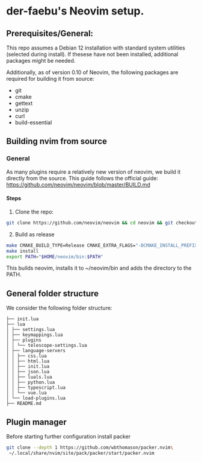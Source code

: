 # der-faebu's Neovim setup.
## Prerequisites/General:
This repo assumes a Debian 12 installation with standard system utilities (selected during install). If thesese have not been installed, additional packages might be needed.

Additionally, as of version 0.10 of Neovim, the following packages are required for building it from source:
- git
- cmake
- gettext
- unzip
- curl
- build-essential

## Building nvim from source
### General
As many plugins require a relatively new version of neovim, we build it directly from the source.
This guide follows the official guide: https://github.com/neovim/neovim/blob/master/BUILD.md

#### Steps
1. Clone the repo: 
```bash
git clone https://github.com/neovim/neovim && cd neovim && git checkout release-0.10
```
2. Build as release
```bash
make CMAKE_BUILD_TYPE=Release CMAKE_EXTRA_FLAGS="-DCMAKE_INSTALL_PREFIX=$HOME/neovim"
make install
export PATH="$HOME/neovim/bin:$PATH"
```
This builds neovim, installs it to ~/neovim/bin and adds the directory to the PATH.

## General folder structure
We consider the following folder structure:
```
├── init.lua
├── lua
│ ├── settings.lua
│ ├── keymappings.lua
│ ├── plugins 
│ │ └── telescope-settings.lua
│ ├── language-servers
│ │ ├── css.lua
│ │ ├── html.lua
│ │ ├── init.lua
│ │ ├── json.lua
│ │ ├── luals.lua
│ │ ├── python.lua
│ │ ├── typescript.lua
│ │ └── vue.lua
│ └── load-plugins.lua
├── README.md
```
## Plugin manager
Before starting further configuration install packer
```bash
git clone --depth 1 https://github.com/wbthomason/packer.nvim\
 ~/.local/share/nvim/site/pack/packer/start/packer.nvim
```

